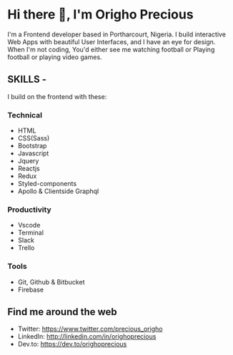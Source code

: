 # Hi there 👋, I'm Origho Precious 

I'm a Frontend developer based in Portharcourt, Nigeria. I build interactive Web Apps with beautiful User Interfaces, and I have an eye for design. When I'm not coding, You'd either see me watching football or Playing football or playing video games.

## SKILLS - 
I build on the frontend with these:
### Technical
- HTML
- CSS(Sass)
- Bootstrap
- Javascript
- Jquery
- Reactjs
- Redux
- Styled-components
- Apollo & Clientside Graphql

### Productivity 
- Vscode
- Terminal
- Slack
- Trello

### Tools
- Git, Github & Bitbucket
- Firebase


## Find me around the web
- Twitter: https://www.twitter.com/precious_origho
- LinkedIn: http://linkedin.com/in/orighoprecious
- Dev.to: https://dev.to/orighoprecious
